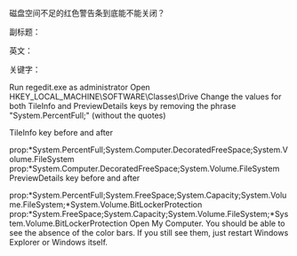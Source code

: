 磁盘空间不足的红色警告条到底能不能关闭？

副标题：

英文：

关键字：







Run regedit.exe as administrator
Open HKEY_LOCAL_MACHINE\SOFTWARE\Classes\Drive
Change the values for both TileInfo and PreviewDetails keys by removing the phrase "System.PercentFull;" (without the quotes)

TileInfo key before and after

prop:*System.PercentFull;System.Computer.DecoratedFreeSpace;System.Volume.FileSystem
prop:*System.Computer.DecoratedFreeSpace;System.Volume.FileSystem
PreviewDetails key before and after

prop:*System.PercentFull;System.FreeSpace;System.Capacity;System.Volume.FileSystem;*System.Volume.BitLockerProtection
prop:*System.FreeSpace;System.Capacity;System.Volume.FileSystem;*System.Volume.BitLockerProtection
Open My Computer. You should be able to see the absence of the color bars. If you still see them, just restart Windows Explorer or Windows itself.

